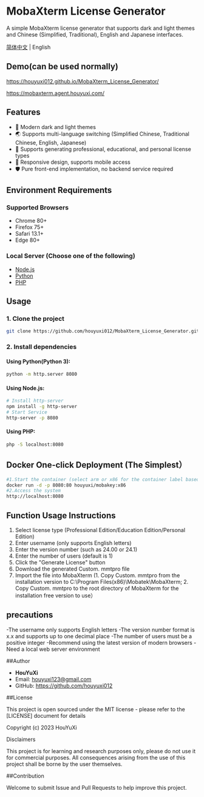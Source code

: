 # MobaXterm License Generator
A simple MobaXterm license generator that supports dark and light themes and Chinese (Simplified, Traditional), English and Japanese interfaces.

[简体中文](./README.md) | English

## Demo(can be used normally)

https://houyuxi012.github.io/MobaXterm_License_Generator/

https://mobaxterm.agent.houyuxi.com/

## Features
- 🎨 Modern dark and light themes
- 🌏 Supports multi-language switching (Simplified Chinese, Traditional Chinese, English, Japanese)
- 🔑 Supports generating professional, educational, and personal license types
- 📱 Responsive design, supports mobile access
- 🛡️ Pure front-end implementation, no backend service required

## Environment Requirements

### Supported Browsers
- Chrome 80+
- Firefox 75+
- Safari 13.1+
- Edge 80+

### Local Server (Choose one of the following)
- [Node.js](https://nodejs.org/en/)
- [Python](https://www.python.org/)
- [PHP](https://www.php.net/)

## Usage

### 1. Clone the project
```bash
git clone https://github.com/houyuxi012/MobaXterm_License_Generator.git
```

### 2. Install dependencies

#### Using Python(Python 3):
```bash
python -m http.server 8080
```

#### Using Node.js:
```bash
# Install http-server
npm install -g http-server
# Start Service
http-server -p 8080
```

#### Using PHP:
```bash
php -S localhost:8080
```

## Docker One-click Deployment (The Simplest）

```bash
#1.Start the container (select arm or x86 for the container label based on the running computer)
docker run -d -p 8080:80 houyuxi/mobakey:x86
#2.Access the system
http://localhost:8080
```



## Function Usage Instructions

1. Select license type (Professional Edition/Education Edition/Personal Edition)
2. Enter username (only supports English letters)
3. Enter the version number (such as 24.00 or 24.1)
4. Enter the number of users (default is 1)
5. Click the "Generate License" button
6. Download the generated Custom. mmtpro file
7. Import the file into MobaXterm (1. Copy Custom. mmtpro from the installation version to C:\Program Files(x86)\Mobatek\MobaXterm; 2. Copy Custom. mmtpro to the root directory of MobaXterm for the installation free version to use）

## precautions
-The username only supports English letters
-The version number format is x.x and supports up to one decimal place
-The number of users must be a positive integer
-Recommend using the latest version of modern browsers
-Need a local web server environment

##Author

- **HouYuXi**
- Email:  houyuxi123@gmail.com
- GitHub:  https://github.com/houyuxi012

##License

This project is open sourced under the MIT license - please refer to the [LICENSE] document for details

Copyright (c) 2023 HouYuXi

Disclaimers

This project is for learning and research purposes only, please do not use it for commercial purposes. All consequences arising from the use of this project shall be borne by the user themselves.

##Contribution

Welcome to submit Issue and Pull Requests to help improve this project.
